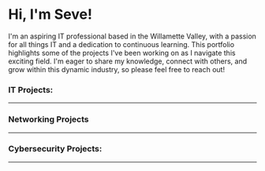 # Hi, I'm Seve!

I'm an aspiring IT professional based in the Willamette Valley, with a passion for all things IT and a dedication to continuous learning. This portfolio highlights some of the projects I've been working on as I navigate this exciting field. I'm eager to share my knowledge, connect with others, and grow within this dynamic industry, so please feel free to reach out!

### IT Projects:
---

### Networking Projects
---

### Cybersecurity Projects:
---
